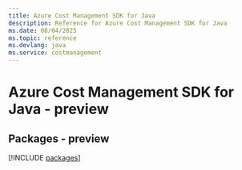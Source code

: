 ```yaml
---
title: Azure Cost Management SDK for Java
description: Reference for Azure Cost Management SDK for Java
ms.date: 08/04/2025
ms.topic: reference
ms.devlang: java
ms.service: costmanagement
---
```

# Azure Cost Management SDK for Java - preview
## Packages - preview
[!INCLUDE [packages](cost-management-index.md)]
